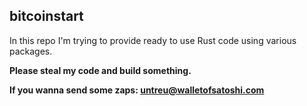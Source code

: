 ## bitcoinstart

In this repo I'm trying to provide ready to use Rust code using various packages.

**Please steal my code and build something.**

**If you wanna send some zaps: untreu@walletofsatoshi.com**